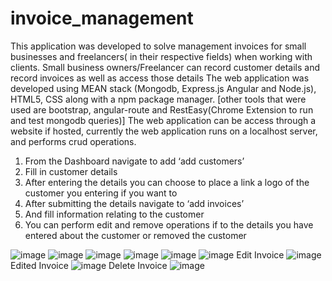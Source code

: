 # invoice_management
This application was developed to solve management invoices for small businesses and freelancers( in their respective fields) when working with clients. Small business owners/Freelancer can record customer details and record invoices as well as access those details The web application was developed using MEAN stack (Mongodb, Express.js Angular and Node.js), HTML5, CSS along with a npm package manager. [other tools that were used are bootstrap, angular-route and RestEasy(Chrome Extension to run and test mongodb queries)] The web application can be access through a website if hosted, currently the web application runs on a localhost server, and performs crud operations.


1. From the Dashboard navigate to add ‘add customers’
2. Fill in customer details
3. After entering the details you can choose to place a link a logo of the
customer you entering if you want to
4. After submitting the details navigate to ‘add invoices’
5. And fill information relating to the customer
6. You can perform edit and remove operations if to the details you have
entered about the customer or removed the customer

![image](https://user-images.githubusercontent.com/98706177/152698002-2aa9646f-bb8e-4b61-8b6a-eabc468d5ed8.png)
![image](https://user-images.githubusercontent.com/98706177/152698051-6b6bdadb-9366-4eb4-910f-0b2e0531193a.png)
![image](https://user-images.githubusercontent.com/98706177/152698075-3be7000d-85fc-46f6-87c1-f012601ee092.png)
![image](https://user-images.githubusercontent.com/98706177/152698091-6790a982-d5ce-44c9-8168-364f8d7a09ae.png)
![image](https://user-images.githubusercontent.com/98706177/152698104-71184859-722e-4746-9b8d-ca2e31396ec4.png)
![image](https://user-images.githubusercontent.com/98706177/152698130-58b09d6d-e808-4518-8537-69cdd05621dd.png)
Edit Invoice
![image](https://user-images.githubusercontent.com/98706177/152698144-b0aa4a2a-bfc2-461e-b3b2-f2cbe64cd343.png)
Edited Invoice 
![image](https://user-images.githubusercontent.com/98706177/152698161-4ef4ceee-b898-48f2-9c59-b98488afec61.png)
Delete Invoice
![image](https://user-images.githubusercontent.com/98706177/152698182-bcb12493-71a0-4f4e-b1c4-833edd2df436.png)
